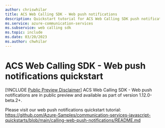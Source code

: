 ```yaml
---
author: chriswhilar
title: ACS Web Calling SDK - Web push notifications
description: Quickstart tutorial for ACS Web Calling SDK push notifications
ms.service: azure-communication-services
ms.subservice: web calling sdk
ms.topic: include
ms.date: 03/20/2023
ms.author: chwhilar
---
```


# ACS Web Calling SDK - Web push notifications quickstart

[!INCLUDE [Public Preview Disclaimer](../../../../includes/public-preview-include.md)]
ACS Web Calling SDK - Web push notifications are in public preview and available as part of version 1.12.0-beta.2+.

Please visit our web push notifications quickstart tutorial: https://github.com/Azure-Samples/communication-services-javascript-quickstarts/blob/main/calling-web-push-notifications/README.md
